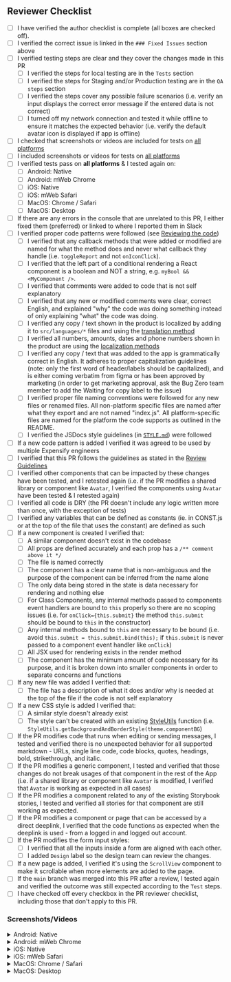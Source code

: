 ## Reviewer Checklist

- [ ] I have verified the author checklist is complete (all boxes are checked off).
- [ ] I verified the correct issue is linked in the `### Fixed Issues` section above
- [ ] I verified testing steps are clear and they cover the changes made in this PR
    - [ ] I verified the steps for local testing are in the `Tests` section
    - [ ] I verified the steps for Staging and/or Production testing are in the `QA steps` section
    - [ ] I verified the steps cover any possible failure scenarios (i.e. verify an input displays the correct error message if the entered data is not correct)
    - [ ] I turned off my network connection and tested it while offline to ensure it matches the expected behavior (i.e. verify the default avatar icon is displayed if app is offline)
- [ ] I checked that screenshots or videos are included for tests on [all platforms](https://github.com/Expensify/App/blob/main/contributingGuides/CONTRIBUTING.md#make-sure-you-can-test-on-all-platforms)
- [ ] I included screenshots or videos for tests on [all platforms](https://github.com/Expensify/App/blob/main/contributingGuides/CONTRIBUTING.md#make-sure-you-can-test-on-all-platforms)
- [ ] I verified tests pass on **all platforms** & I tested again on:
    - [ ] Android: Native
    - [ ] Android: mWeb Chrome
    - [ ] iOS: Native
    - [ ] iOS: mWeb Safari
    - [ ] MacOS: Chrome / Safari
    - [ ] MacOS: Desktop
- [ ] If there are any errors in the console that are unrelated to this PR, I either fixed them (preferred) or linked to where I reported them in Slack
- [ ] I verified proper code patterns were followed (see [Reviewing the code](https://github.com/Expensify/App/blob/main/contributingGuides/PR_REVIEW_GUIDELINES.md#reviewing-the-code))
    - [ ] I verified that any callback methods that were added or modified are named for what the method does and never what callback they handle (i.e. `toggleReport` and not `onIconClick`).
    - [ ] I verified that the left part of a conditional rendering a React component is a boolean and NOT a string, e.g. `myBool && <MyComponent />`.
    - [ ] I verified that comments were added to code that is not self explanatory
    - [ ] I verified that any new or modified comments were clear, correct English, and explained "why" the code was doing something instead of only explaining "what" the code was doing.
    - [ ] I verified any copy / text shown in the product is localized by adding it to `src/languages/*` files and using the [translation method](https://github.com/Expensify/App/blob/4bd99402cebdf4d7394e0d1f260879ea238197eb/src/components/withLocalize.js#L60)
    - [ ] I verified all numbers, amounts, dates and phone numbers shown in the product are using the [localization methods](https://github.com/Expensify/App/blob/4bd99402cebdf4d7394e0d1f260879ea238197eb/src/components/withLocalize.js#L60-L68)
    - [ ] I verified any copy / text that was added to the app is grammatically correct in English. It adheres to proper capitalization guidelines (note: only the first word of header/labels should be capitalized), and is either coming verbatim from figma or has been approved by marketing (in order to get marketing approval, ask the Bug Zero team member to add the Waiting for copy label to the issue)
    - [ ] I verified proper file naming conventions were followed for any new files or renamed files. All non-platform specific files are named after what they export and are not named "index.js". All platform-specific files are named for the platform the code supports as outlined in the README.
    - [ ] I verified the JSDocs style guidelines (in [`STYLE.md`](https://github.com/Expensify/App/blob/main/contributingGuides/STYLE.md#jsdocs)) were followed
- [ ] If a new code pattern is added I verified it was agreed to be used by multiple Expensify engineers
- [ ] I verified that this PR follows the guidelines as stated in the [Review Guidelines](https://github.com/Expensify/App/blob/main/contributingGuides/PR_REVIEW_GUIDELINES.md)
- [ ] I verified other components that can be impacted by these changes have been tested, and I retested again (i.e. if the PR modifies a shared library or component like `Avatar`, I verified the components using `Avatar` have been tested & I retested again)
- [ ] I verified all code is DRY (the PR doesn't include any logic written more than once, with the exception of tests)
- [ ] I verified any variables that can be defined as constants (ie. in CONST.js or at the top of the file that uses the constant) are defined as such
- [ ] If a new component is created I verified that:
    - [ ] A similar component doesn't exist in the codebase
    - [ ] All props are defined accurately and each prop has a `/** comment above it */`
    - [ ] The file is named correctly
    - [ ] The component has a clear name that is non-ambiguous and the purpose of the component can be inferred from the name alone
    - [ ] The only data being stored in the state is data necessary for rendering and nothing else
    - [ ] For Class Components, any internal methods passed to components event handlers are bound to `this` properly so there are no scoping issues (i.e. for `onClick={this.submit}` the method `this.submit` should be bound to `this` in the constructor)
    - [ ] Any internal methods bound to `this` are necessary to be bound (i.e. avoid `this.submit = this.submit.bind(this);` if `this.submit` is never passed to a component event handler like `onClick`)
    - [ ] All JSX used for rendering exists in the render method
    - [ ] The component has the minimum amount of code necessary for its purpose, and it is broken down into smaller components in order to separate concerns and functions
- [ ] If any new file was added I verified that:
    - [ ] The file has a description of what it does and/or why is needed at the top of the file if the code is not self explanatory
- [ ] If a new CSS style is added I verified that:
    - [ ] A similar style doesn't already exist
    - [ ] The style can't be created with an existing [StyleUtils](https://github.com/Expensify/App/blob/main/src/utils/index.ts) function (i.e. `StyleUtils.getBackgroundAndBorderStyle(theme.componentBG`)
- [ ] If the PR modifies code that runs when editing or sending messages, I tested and verified there is no unexpected behavior for all supported markdown - URLs, single line code, code blocks, quotes, headings, bold, strikethrough, and italic.
- [ ] If the PR modifies a generic component, I tested and verified that those changes do not break usages of that component in the rest of the App (i.e. if a shared library or component like `Avatar` is modified, I verified that `Avatar` is working as expected in all cases)
- [ ] If the PR modifies a component related to any of the existing Storybook stories, I tested and verified all stories for that component are still working as expected.
- [ ] If the PR modifies a component or page that can be accessed by a direct deeplink, I verified that the code functions as expected when the deeplink is used - from a logged in and logged out account.
- [ ] If the PR modifies the form input styles:
    - [ ] I verified that all the inputs inside a form are aligned with each other.
    - [ ] I added `Design` label so the design team can review the changes.
- [ ] If a new page is added, I verified it's using the `ScrollView` component to make it scrollable when more elements are added to the page.
- [ ] If the `main` branch was merged into this PR after a review, I tested again and verified the outcome was still expected according to the `Test` steps.
- [ ] I have checked off every checkbox in the PR reviewer checklist, including those that don't apply to this PR.

### Screenshots/Videos
<details>
<summary>Android: Native</summary>

<!-- add screenshots or videos here -->

</details>

<details>
<summary>Android: mWeb Chrome</summary>

<!-- add screenshots or videos here -->

</details>

<details>
<summary>iOS: Native</summary>

<!-- add screenshots or videos here -->

</details>

<details>
<summary>iOS: mWeb Safari</summary>

<!-- add screenshots or videos here -->

</details>

<details>
<summary>MacOS: Chrome / Safari</summary>

<!-- add screenshots or videos here -->

</details>

<details>
<summary>MacOS: Desktop</summary>

<!-- add screenshots or videos here -->

</details>
